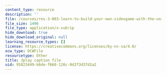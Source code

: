 ```yaml
---
content_type: resource
description: ''
file: /courses/res-3-003-learn-to-build-your-own-videogame-with-the-unity-game-engine-and-microsoft-kinect-january-iap-2017/95823449b6def660126c0d2f3d37d1a2_h9btrlN9JLk.srt
file_size: 1496
file_type: application/x-subrip
hide_download: true
hide_download_original: null
learning_resource_types: []
license: https://creativecommons.org/licenses/by-nc-sa/4.0/
ocw_type: OCWFile
resourcetype: Other
title: 3play caption file
uid: 95823449-b6de-f660-126c-0d2f3d37d1a2
---
```

